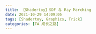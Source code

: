 ```yaml
---
title: 【Shadertoy】SDF 与 Ray Marching
date: 2021-10-29 14:09:05
tags: [Shadertoy, Graphics, Trick]
categories: [TA 成长之路]
---
```

